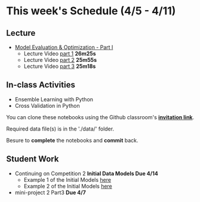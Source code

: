 # This week's Schedule (4/5 - 4/11)

## Lecture
+ [Model Evaluation & Optimization - Part I](https://docs.google.com/presentation/d/19gqJD_Uw0RCCEGVrmdgTsWNXhVHMX0ozSfBRmQT1qVA/edit?usp=sharing)
  + Lecture Video [part 1](https://www.dropbox.com/s/w3xukkklhw2h4nk/Model_Evaluation_part1.mp4?dl=0) __26m25s__
  + Lecture Video [part 2](https://www.dropbox.com/s/w3xukkklhw2h4nk/Model_Evaluation_part2.mp4?dl=0) __25m55s__
  + Lecture Video [part 3](https://www.dropbox.com/s/w3xukkklhw2h4nk/Model_Evaluation_part3.mp4?dl=0) __25m18s__
  

## In-class Activities
+ Ensemble Learning with Python
+ Cross Validation in Python

You can clone these notebooks using the Github classroom's [__invitation link__](https://classroom.github.com/a/nu0JEbKt).

Required data file(s) is in the './data/' folder.

Besure to __complete__ the notebooks and __commit__ back.

## Student Work
+ Continuing on Competition 2 __Initial Data Models Due 4/14__
  + Example 1 of the Initial Models [here](https://github.com/BA545-SP2019/2019-competition2-jkj/blob/master/P5_Modeling.ipynb)
  + Example 2 of the Initial Models [here](https://github.com/BA545-SP2019/2019-competition2-3-musketeers/blob/master/Initial_models.ipynb)
+ mini-project 2 Part3 __Due 4/7__

